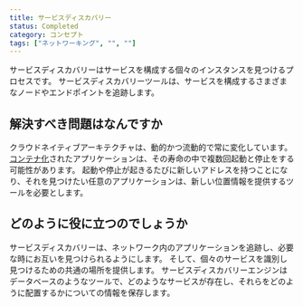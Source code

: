 ```yaml
---
title: サービスディスカバリー
status: Completed
category: コンセプト
tags: ["ネットワーキング", "", ""]
---
```


サービスディスカバリーはサービスを構成する個々のインスタンスを見つけるプロセスです。
サービスディスカバリーツールは、サービスを構成するさまざまなノードやエンドポイントを追跡します。

## 解決すべき問題はなんですか

クラウドネイティブアーキテクチャは、動的かつ流動的で常に変化しています。
[コンテナ化](/ja/containerization/)されたアプリケーションは、その寿命の中で複数回起動と停止をする可能性があります。
起動や停止が起きるたびに新しいアドレスを持つことになり、それを見つけたい任意のアプリケーションは、新しい位置情報を提供するツールを必要とします。

## どのように役に立つのでしょうか

サービスディスカバリーは、ネットワーク内のアプリケーションを追跡し、必要な時にお互いを見つけられるようにします。
そして、個々のサービスを識別し見つけるための共通の場所を提供します。
サービスディスカバリーエンジンはデータベースのようなツールで、どのようなサービスが存在し、それらをどのように配置するかについての情報を保存します。
